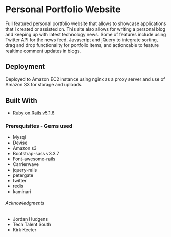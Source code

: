 # Personal Portfolio Website

Full featured personal portfolio website that allows to showcase applications that I created or assisted on.  This site also allows for writing a personal blog and keeping up with latest technology news.  Some of features include using Twitter API for the news feed, Javascript and jQuery to integrate sorting, drag and drop functionality for portfolio items, and actioncable to feature realtime comment updates in blogs.

## Deployment

Deployed to Amazon EC2 instance using nginx as a proxy server and use of Amazon S3 for storage and uploads.

## Built With

* [Ruby on Rails v5.1.6](https://rubyonrails.org/)

### Prerequisites - Gems used
* Mysql
* Devise
* Amazon s3
* Bootstrap-sass v3.3.7
* Font-awesome-rails
* Carrierwave
* jquery-rails
* petergate
* twitter
* redis
* kaminari

###### Acknowledgments

* Jordan Hudgens
* Tech Talent South
* Kirk Keeter
